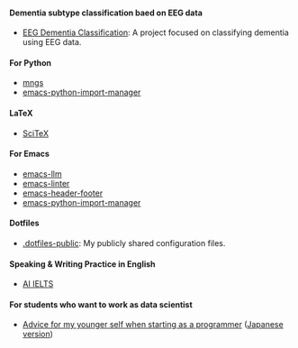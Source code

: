 #### Dementia subtype classification baed on EEG data
- [EEG Dementia Classification](https://github.com/yanagisawa-lab/eeg-dementia-classification): A project focused on classifying dementia using EEG data.

#### For Python
- [mngs](https://github.com/ywatanabe1989/mngs)
- [emacs-python-import-manager](https://github.com/ywatanabe1989/emacs-python-import-manager)

#### LaTeX
- [SciTeX](https://github.com/ywatanabe1989/SciTeX)
  
#### For Emacs
- [emacs-llm](https://github.com/ywatanabe1989/emacs-llm)
- [emacs-linter](https://github.com/ywatanabe1989/emacs-linter)
- [emacs-header-footer](https://github.com/ywatanabe1989/emacs-header-footer)
- [emacs-python-import-manager](https://github.com/ywatanabe1989/emacs-python-import-manager)

#### Dotfiles
- [.dotfiles-public](https://github.com/ywatanabe1989/.dotfiles-public): My publicly shared configuration files.

#### Speaking & Writing Practice in English
- [AI IELTS](https://ai-ielts.app/)

#### For students who want to work as data scientist
- [Advice for my younger self when starting as a programmer](./docs/advice-for-my-younger-myself-en.md) ([Japanese version](./docs/advice-for-my-younger-myself-ja.md))
